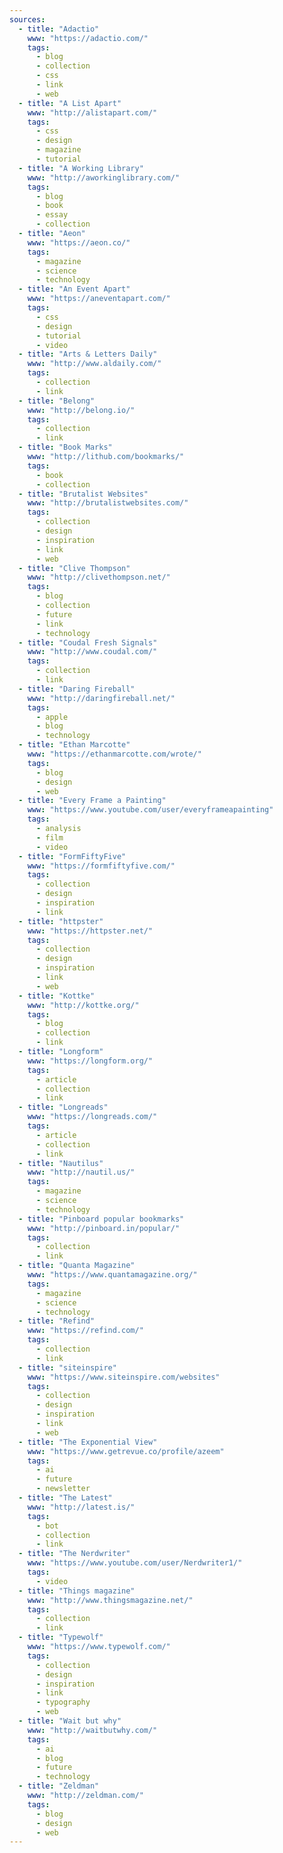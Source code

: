 ```yaml
---
sources:
  - title: "Adactio"
    www: "https://adactio.com/"
    tags:
      - blog
      - collection
      - css
      - link
      - web
  - title: "A List Apart"
    www: "http://alistapart.com/"
    tags:
      - css
      - design
      - magazine
      - tutorial
  - title: "A Working Library"
    www: "http://aworkinglibrary.com/"
    tags:
      - blog
      - book
      - essay
      - collection
  - title: "Aeon"
    www: "https://aeon.co/"
    tags:
      - magazine
      - science
      - technology
  - title: "An Event Apart"
    www: "https://aneventapart.com/"
    tags:
      - css
      - design
      - tutorial
      - video
  - title: "Arts & Letters Daily"
    www: "http://www.aldaily.com/"
    tags:
      - collection
      - link
  - title: "Belong"
    www: "http://belong.io/"
    tags:
      - collection
      - link
  - title: "Book Marks"
    www: "http://lithub.com/bookmarks/"
    tags:
      - book
      - collection
  - title: "Brutalist Websites"
    www: "http://brutalistwebsites.com/"
    tags:
      - collection
      - design
      - inspiration
      - link
      - web
  - title: "Clive Thompson"
    www: "http://clivethompson.net/"
    tags:
      - blog
      - collection
      - future
      - link
      - technology
  - title: "Coudal Fresh Signals"
    www: "http://www.coudal.com/"
    tags:
      - collection
      - link
  - title: "Daring Fireball"
    www: "http://daringfireball.net/"
    tags:
      - apple
      - blog
      - technology
  - title: "Ethan Marcotte"
    www: "https://ethanmarcotte.com/wrote/"
    tags:
      - blog
      - design
      - web
  - title: "Every Frame a Painting"
    www: "https://www.youtube.com/user/everyframeapainting"
    tags:
      - analysis
      - film
      - video
  - title: "FormFiftyFive"
    www: "https://formfiftyfive.com/"
    tags:
      - collection
      - design
      - inspiration
      - link
  - title: "httpster"
    www: "https://httpster.net/"
    tags:
      - collection
      - design
      - inspiration
      - link
      - web
  - title: "Kottke"
    www: "http://kottke.org/"
    tags:
      - blog
      - collection
      - link
  - title: "Longform"
    www: "https://longform.org/"
    tags:
      - article
      - collection
      - link
  - title: "Longreads"
    www: "https://longreads.com/"
    tags:
      - article
      - collection
      - link
  - title: "Nautilus"
    www: "http://nautil.us/"
    tags:
      - magazine
      - science
      - technology
  - title: "Pinboard popular bookmarks"
    www: "http://pinboard.in/popular/"
    tags:
      - collection
      - link
  - title: "Quanta Magazine"
    www: "https://www.quantamagazine.org/"
    tags:
      - magazine
      - science
      - technology
  - title: "Refind"
    www: "https://refind.com/"
    tags:
      - collection
      - link
  - title: "siteinspire"
    www: "https://www.siteinspire.com/websites"
    tags:
      - collection
      - design
      - inspiration
      - link
      - web
  - title: "The Exponential View"
    www: "https://www.getrevue.co/profile/azeem"
    tags:
      - ai
      - future
      - newsletter
  - title: "The Latest"
    www: "http://latest.is/"
    tags:
      - bot
      - collection
      - link
  - title: "The Nerdwriter"
    www: "https://www.youtube.com/user/Nerdwriter1/"
    tags:
      - video
  - title: "Things magazine"
    www: "http://www.thingsmagazine.net/"
    tags:
      - collection
      - link
  - title: "Typewolf"
    www: "https://www.typewolf.com/"
    tags:
      - collection
      - design
      - inspiration
      - link
      - typography
      - web
  - title: "Wait but why"
    www: "http://waitbutwhy.com/"
    tags:
      - ai
      - blog
      - future
      - technology
  - title: "Zeldman"
    www: "http://zeldman.com/"
    tags:
      - blog
      - design
      - web
---
```

